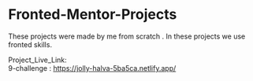 # Fronted-Mentor-Projects
These projects were made by me from scratch . In these projects we use fronted skills.
<br>

Project_Live_Link: <br>
9-challenge : https://jolly-halva-5ba5ca.netlify.app/
